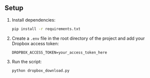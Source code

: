 ## Setup

1. Install dependencies:
    ```bash
    pip install -r requirements.txt
    ```

2. Create a `.env` file in the root directory of the project and add your Dropbox access token:
    ```
    DROPBOX_ACCESS_TOKEN=your_access_token_here
    ```

3. Run the script:
    ```bash
    python dropbox_download.py
    ```
